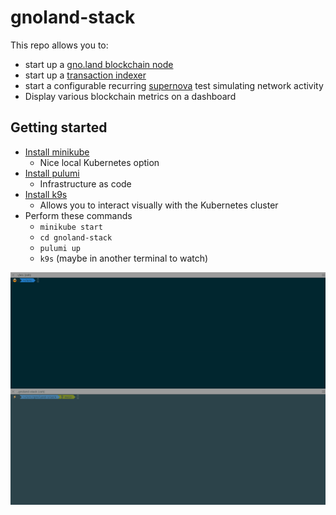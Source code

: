 # gnoland-stack

This repo allows you to:
* start up a [gno.land blockchain node](https://github.com/gnolang/gno)
* start up a [transaction indexer](https://github.com/gnolang/tx-indexer)
* start a configurable recurring [supernova](https://github.com/gnolang/supernova) test simulating network activity
* Display various blockchain metrics on a dashboard

## Getting started
* [Install minikube](https://minikube.sigs.k8s.io/docs/start/#:~:text=1,Installation)
  * Nice local Kubernetes option
* [Install pulumi](https://www.pulumi.com/docs/install/)
  * Infrastructure as code
* [Install k9s](https://k9scli.io/topics/install/)
  * Allows you to interact visually with the Kubernetes cluster
* Perform these commands
  * `minikube start`
  * `cd gnoland-stack`
  * `pulumi up`
  * `k9s` (maybe in another terminal to watch)
  

![terminal](image.gif)